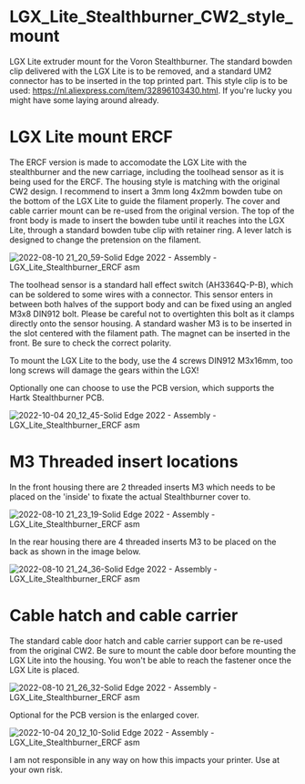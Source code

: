 # LGX_Lite_Stealthburner_CW2_style_mount
LGX Lite extruder mount for the Voron Stealthburner. The standard bowden clip delivered with the LGX Lite is to be removed, and a standard UM2 connector has to be inserted in the top printed part. This style clip is to be used: https://nl.aliexpress.com/item/32896103430.html. If you're lucky you might have some laying around already.

# LGX Lite mount ERCF
The ERCF version is made to accomodate the LGX Lite with the stealthburner and the new carriage, including the toolhead sensor as it is being used for the ERCF. The housing style is matching with the original CW2 design. I recommend to insert a 3mm long 4x2mm bowden tube on the bottom of the LGX Lite to guide the filament properly. The cover and cable carrier mount can be re-used from the original version. The top of the front body is made to insert the bowden tube until it reaches into the LGX Lite, through a standard bowden tube clip with retainer ring. A lever latch is designed to change the pretension on the filament. 

![2022-08-10 21_20_59-Solid Edge 2022 - Assembly -  LGX_Lite_Stealthburner_ERCF asm](https://user-images.githubusercontent.com/94404962/184004932-a4767190-644e-4b3a-a60f-1d7e687b40dd.png)

The toolhead sensor is a standard hall effect switch (AH3364Q-P-B), which can be soldered to some wires with a connector. This sensor enters in between both halves of the support body and can be fixed using an angled M3x8 DIN912 bolt. Please be careful not to overtighten this bolt as it clamps directly onto the sensor housing. A standard washer M3 is to be inserted in the slot centered with the filament path. The magnet can be inserted in the front. Be sure to check the correct polarity.

To mount the LGX Lite to the body, use the 4 screws DIN912 M3x16mm, too long screws will damage the gears within the LGX!

Optionally one can choose to use the PCB version, which supports the Hartk Stealthburner PCB.

![2022-10-04 20_12_45-Solid Edge 2022 - Assembly -  LGX_Lite_Stealthburner_ERCF asm](https://user-images.githubusercontent.com/94404962/193894614-877d1e52-f3ea-4523-9a56-edaec5d3307d.png)


# M3 Threaded insert locations
In the front housing there are 2 threaded inserts M3 which needs to be placed on the 'inside' to fixate the actual Stealthburner cover to. 

![2022-08-10 21_23_19-Solid Edge 2022 - Assembly -  LGX_Lite_Stealthburner_ERCF asm](https://user-images.githubusercontent.com/94404962/184004525-186a5f92-23e7-4113-a4fd-3ba6dbd0dc21.png)

In the rear housing there are 4 threaded inserts M3 to be placed on the back as shown in the image below.

![2022-08-10 21_24_36-Solid Edge 2022 - Assembly -  LGX_Lite_Stealthburner_ERCF asm](https://user-images.githubusercontent.com/94404962/184004675-069b7e46-654e-4bda-bce4-173408faadf6.png)

# Cable hatch and cable carrier

The standard cable door hatch and cable carrier support can be re-used from the original CW2. Be sure to mount the cable door before mounting the LGX Lite into the housing. You won't be able to reach the fastener once the LGX Lite is placed.

![2022-08-10 21_26_32-Solid Edge 2022 - Assembly -  LGX_Lite_Stealthburner_ERCF asm](https://user-images.githubusercontent.com/94404962/184004892-57ca2bc1-2480-4f65-ae28-1cc3ad90077a.png)

Optional for the PCB version is the enlarged cover.

![2022-10-04 20_12_10-Solid Edge 2022 - Assembly -  LGX_Lite_Stealthburner_ERCF asm](https://user-images.githubusercontent.com/94404962/193894458-bb5b31d5-1fd6-40fb-b773-a98d260716b7.png)


I am not responsible in any way on how this impacts your printer. Use at your own risk.
